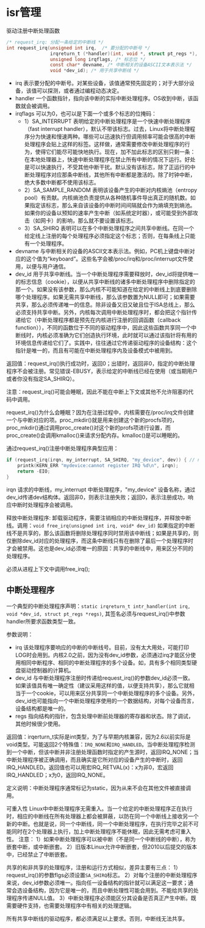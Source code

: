 # isr管理

驱动注册中断处理函数
```C
/* request_irq: 分配一条给定的中断线 */
int request_irq(unsigned int irq,  /* 要分配的中断号 */
                irqreturn_t (*handler)(int, void *, struct pt_regs *), /* 指向实际中断处理程序, 收到中断时由内核调用 */
                unsigned long irqflags, /* 标志位 */
                const char* devname, /* 中断相关的设备ASCII文本表示法 */
                void *dev_id); /* 用于共享中断线 */
```

- irq 表示要分配的中断号。对某些设备，该值通常预先固定的；对于大部分设备，该值可以探测，或者通过编程动态决定。
- handler 一个函数指针，指向该中断的实际中断处理程序。OS收到中断，该函数就会被调用。
- irqflags 可以为0，也可以是下面一个或多个标志的位掩码：
    - 1）SA_INTERRUPT 表明给定的中断处理程序是一个快速中断处理程序（fast interrupt handler），默认不带该标志。过去，Linux将中断处理程序分为快速和慢速两种。哪些可以迅速执行但调用频率可能会很高的中断处理程序会贴上这样的标签。这样做，通常需要修改中断处理程序的行为，使得它们能尽可能快地执行。现在，加不加此标志的区别只剩一条：在本地处理器上，快速中断处理程序在禁止所有中断的情况下运行。好处是可以快速执行，不受其他中断干扰。默认没有该标志，除了正运行的中断处理程序对应那条中断线，其他所有中断都是激活的。除了时钟中断，绝大多数中断都不使用该标志。
    - 2）SA_SAMPLE_RANDOM 表明该设备产生的中断对内核熵池（entropy pool）有贡献。内核熵池负责提供从各种随机事件导出真正的随机数。如果指定该标志，那么来自该设备的中断时间间隔就会作为熵填充到熵池。如果你的设备以预知的速率产生中断（如系统定时器），或可能受到外部攻击（如网卡）的影响，那么就不要设置该标志。
    - 3）SA_SHIRQ 表明可以在多个中断处理程序之间共享中断线。在同一个给定线上注册的每个处理程序必须指定这个标志；否则，在每条线上只能有一个处理程序。
- devname 与中断相关的设备的ASCII文本表示法。例如，PC机上键盘中断对应的这个值为“keyboard”。这些名字会被/proc/irq和/proc/interrupt文件使用，以便与用户通信。
- dev_id 用于共享中断线。当一个中断处理程序需要释放时，dev_id将提供唯一的标志信息（cookie），以便从共享中断线的诸多中断处理程序中删除指定的那一个。如果没有该参数，那么内核不可能知道在给定的中断线上到底要删除哪个处理程序。如果无需共享中断线，那么该参数置为NULL即可；如果需要共享，那么必须传递唯一的信息。除非设备又旧又破且位于ISA总线上，那么必须支持共享中断。另外，内核每次调用中断处理程序时，都会把这个指针传递给它（中断处理程序都是预先在内核进行注册的回调函数（callback function）），不同的函数位于不同的驱动程序中，因此这些函数共享同一个中断线时，内核必须准确为它们创造执行环境，此时就可以通过该指针将有用的环境信息传递给它们了。实践中，往往通过它传递驱动程序的设备结构：这个指针是唯一的，而且有可能在中断处理程序内及设备模式中被用到。

返回值：request_irq()执行成功时，返回0；出错时，返回非0，指定的中断处理程序不会被注册。常见错误-EBUSY，表示给定的中断线已经在使用（或当期用户或者你没有指定SA_SHIRQ）。

注意：request_irq()可能会睡眠，因此不能在中断上下文或其他不允许阻塞的代码中调用。

request_irq()为什么会睡眠？因为在注册过程中，内核需要在/proc/irq文件创建一个与中断对应的项。proc_mkdir()就是用来创建这个新的procfs项的，proc_mkdir()通过调用proc_create()对这个新的profs项进行设置，而proc_create()会调用kmalloc()来请求分配内存。kmalloc()是可以睡眠的。

通过request_irq()注册中断处理程序典型应用：
```C
if (request_irq(irqn, my_interrupt, SA_SHIRQ, "my_device", dev)) { // not 0: error
    printk(KERN_ERR "mydevice:cannot register IRQ %d\n", irqn);
    return -EIO;
}
```
irqn 请求的中断线，my_interrupt 中断处理程序，"my_device" 设备名称，通过dev_id传递dev结构体。返回非0，则表示注册失败；返回0，表示注册成功，响应中断时处理程序会被调用。

释放中断处理程序: 卸载驱动程序，需要注销相应的中断处理程序，并释放中断线。调用：`void free_irq(unsigned int irq, void* dev_id)`
如果指定的中断线不是共享的，那么该函数将删除处理程序同时禁用该中断线；如果是共享的，则仅删除dev_id对应的处理程序，而这条中断线只有在删除了最后一个处理程序时才会被禁用。这也是dev_id必须唯一的原因：共享的中断线中，用来区分不同的处理程序。

必须从进程上下文中调用free_irq();

## 中断处理程序

一个典型的中断处理程序声明：`static irqreturn_t intr_handler(int irq, void *dev_id, struct pt_regs *regs)`, 其签名必须与request_irq()中参数handler所要求函数类型一致。

参数说明：

- irq 该处理程序要响应的中断的中断线号。目前，没有太大用处，可能打印LOG时会用到。内核2.0之前，因为没有dev_id参数，必须通过irq才能区分使用相同中断程序、相同的中断处理程序的多个设备。如，具有多个相同类型硬盘驱动控制器的计算机。
- dev_id 与中断处理程序注册时传递给request_irq()的参数dev_id必须一致。如果该值具有唯一确定性（建议采用这样的值，以便支持共享），那么它就相当于一个cookie，可以用来区分共享同一个中断处理程序的多个设备。另外，dev_id也可能指向一个中断处理程序使用的一个数据结构，对每个设备而言，设备结构都是唯一的。
- regs 指向结构的指针，包含处理中断前处理器的寄存器和状态。除了调试，其他时候很少使用。

返回值：irqerturn_t实际是int类型，为了与早期内核兼容，因为2.6以前实际是void类型。可能返回2个特殊值：`IRQ_NONE`和`IRQ_HANDLED`。当中断处理程序检测到一个中断，但该中断并非注册处理函数时指定的产生源时，返回IRQ_NONE；当中断处理程序被正确调用，而且确实是它所对应的设备产生的中断时，返回IRQ_HANDLED。返回值也可以用宏IRQ_RETVAL(x)：x为非0，宏返回IRQ_HANDLED；x为0，返回IRQ_NONE。

定义说明：中断处理程序通常标记为static，因为从来不会在其他文件被直接调用。

可重入性
Linux中中断处理程序无需重入。当一个给定的中断处理程序正在执行时，相应的中断线在所有处理器上都会被屏蔽，以防在同一个中断线上接收另一个新的中断。也就是说，同一个中断线，同一个中断处理程序，在执行完毕之前不可能同时在2个处理器上执行，加上中断处理程序不能休眠，因此无需考虑可重入性。
注意：
1）如果中断处理程序可以被中断（不是同一个中断线的中断），称为嵌套中断，或中断嵌套。
2）旧版本Linux允许中断嵌套，但2010以后提交的版本中，已经禁止了中断嵌套。


共享的和非共享的处理程序，注册和运行方式相似，差异主要有三点：
1）request_irq()的参数flgs必须设置`SA_SHIRQ`标志。
2）对每个注册的中断处理程序来说，dev_id参数必须唯一。指向任一设备结构的指针就可以满足这一要求；通常会选设备结构，因为它是唯一的，而且中断处理性可能会用到。不能给共享的处理程序传递NULL值。
3）中断处理程序必须能区分其设备是否真正产生中断。既需要硬件支持，也需要处理程序中有相关的处理逻辑。

所有共享中断线的驱动程序，都必须满足以上要求。否则，中断线无法共享。